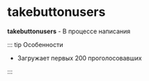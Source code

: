 # takebuttonusers

**takebuttonusers** - В процессе написания

::: tip Особенности

* Загружает первых 200 проголосовавших

:::



